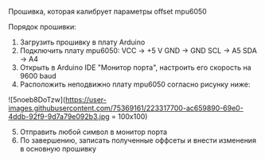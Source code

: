 Прошивка, которая калибрует параметры offset mpu6050

Порядок прошивки:
1. Загрузить прошивку в плату Arduino
2. Подключить плату mpu6050:
  VCC -> +5 V
  GND -> GND
  SCL -> A5
  SDA -> A4
3. Открыть в Arduino IDE "Монитор порта", настроить его скорость на 9600 baud
4. Расположить неподвижно плату mpu6050 согласно рисунку ниже:

![5noeb8DoTzw](https://user-images.githubusercontent.com/75369161/223317700-ac659890-69e0-4ddb-92f9-9d7a79e092b3.jpg = 100x100)

5. Отправить любой символ в монитор порта
6. По завершению, записать полученные оффсеты и внести изменения в основную прошивку

